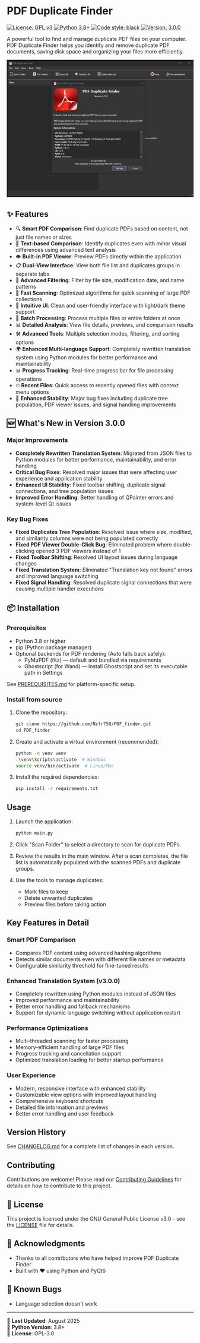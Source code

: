 # PDF Duplicate Finder

[![License: GPL v3](https://img.shields.io/badge/License-GPLv3-blue.svg)](https://www.gnu.org/licenses/gpl-3.0)
[![Python 3.8+](https://img.shields.io/badge/python-3.8+-blue.svg)](https://www.python.org/downloads/)
[![Code style: black](https://img.shields.io/badge/code%20style-black-000000.svg)](https://github.com/psf/black)
[![Version: 3.0.0](https://img.shields.io/badge/version-3.0.0-brightgreen.svg)](https://github.com/Nsfr750/PDF_finder/releases)

A powerful tool to find and manage duplicate PDF files on your computer. PDF Duplicate Finder helps you identify and remove duplicate PDF documents, saving disk space and organizing your files more efficiently.

![screenshot](assets/screenshot.png)

## ✨ Features

- 🔍 **Smart PDF Comparison**: Find duplicate PDFs based on content, not just file names or sizes
- 📝 **Text-based Comparison**: Identify duplicates even with minor visual differences using advanced text analysis
- 👁 **Built-in PDF Viewer**: Preview PDFs directly within the application
- 📋 **Dual-View Interface**: View both file list and duplicates groups in separate tabs
- 🎯 **Advanced Filtering**: Filter by file size, modification date, and name patterns
- 🚀 **Fast Scanning**: Optimized algorithms for quick scanning of large PDF collections
- 🎨 **Intuitive UI**: Clean and user-friendly interface with light/dark theme support
- 🔄 **Batch Processing**: Process multiple files or entire folders at once
- 📊 **Detailed Analysis**: View file details, previews, and comparison results
- 🛠 **Advanced Tools**: Multiple selection modes, filtering, and sorting options
- 🌍 **Enhanced Multi-language Support**: Completely rewritten translation system using Python modules for better performance and maintainability
- 📊 **Progress Tracking**: Real-time progress bar for file processing operations
- ⏱ **Recent Files**: Quick access to recently opened files with context menu options
- 🐛 **Enhanced Stability**: Major bug fixes including duplicate tree population, PDF viewer issues, and signal handling improvements

## 🆕 What's New in Version 3.0.0

### Major Improvements

- **Completely Rewritten Translation System**: Migrated from JSON files to Python modules for better performance, maintainability, and error handling
- **Critical Bug Fixes**: Resolved major issues that were affecting user experience and application stability
- **Enhanced UI Stability**: Fixed toolbar shifting, duplicate signal connections, and tree population issues
- **Improved Error Handling**: Better handling of QPainter errors and system-level Qt issues

### Key Bug Fixes

- **Fixed Duplicates Tree Population**: Resolved issue where size, modified, and similarity columns were not being populated correctly
- **Fixed PDF Viewer Double-Click Bug**: Eliminated problem where double-clicking opened 3 PDF viewers instead of 1
- **Fixed Toolbar Shifting**: Resolved UI layout issues during language changes
- **Fixed Translation System**: Eliminated "Translation key not found" errors and improved language switching
- **Fixed Signal Handling**: Resolved duplicate signal connections that were causing multiple handler executions

## 📦 Installation

### Prerequisites

- Python 3.8 or higher
- pip (Python package manager)
- Optional backends for PDF rendering (Auto falls back safely):
  - PyMuPDF (fitz) — default and bundled via requirements
  - Ghostscript (for Wand) — install Ghostscript and set its executable path in Settings

See [PREREQUISITES.md](PREREQUISITES.md) for platform-specific setup.

### Install from source

1. Clone the repository:

   ```bash
   git clone https://github.com/Nsfr750/PDF_finder.git
   cd PDF_finder
   ```

2. Create and activate a virtual environment (recommended):

   ```bash
   python -m venv venv
   .\venv\Scripts\activate  # Windows
   source venv/bin/activate  # Linux/Mac
   ```

3. Install the required dependencies:

   ```bash
   pip install -r requirements.txt
   ```

## Usage

1. Launch the application:

   ```bash
   python main.py
   ```

2. Click "Scan Folder" to select a directory to scan for duplicate PDFs.

3. Review the results in the main window. After a scan completes, the file list is automatically populated with the scanned PDFs and duplicate groups.

4. Use the tools to manage duplicates:
   - Mark files to keep
   - Delete unwanted duplicates
   - Preview files before taking action

## Key Features in Detail

### Smart PDF Comparison

- Compares PDF content using advanced hashing algorithms
- Detects similar documents even with different file names or metadata
- Configurable similarity threshold for fine-tuned results

### Enhanced Translation System (v3.0.0)

- Completely rewritten using Python modules instead of JSON files
- Improved performance and maintainability
- Better error handling and fallback mechanisms
- Support for dynamic language switching without application restart

### Performance Optimizations

- Multi-threaded scanning for faster processing
- Memory-efficient handling of large PDF files
- Progress tracking and cancellation support
- Optimized translation loading for better startup performance

### User Experience

- Modern, responsive interface with enhanced stability
- Customizable view options with improved layout handling
- Comprehensive keyboard shortcuts
- Detailed file information and previews
- Better error handling and user feedback

## Version History

See [CHANGELOG.md](CHANGELOG.md) for a complete list of changes in each version.

## Contributing

Contributions are welcome! Please read our [Contributing Guidelines](CONTRIBUTING.md) for details on how to contribute to this project.

## 📄 License

This project is licensed under the GNU General Public License v3.0 - see the [LICENSE](LICENSE) file for details.

## 🙏 Acknowledgments

- Thanks to all contributors who have helped improve PDF Duplicate Finder
- Built with ❤️ using Python and PyQt6

## 🐞 Known Bugs

- Language selection doesn't work

---

📅 **Last Updated**: August 2025  
🐍 **Python Version**: 3.8+  
📜 **License**: GPL-3.0
